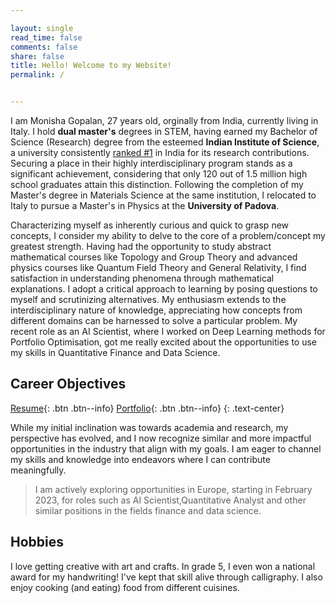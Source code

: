 ```yaml
---

layout: single
read_time: false
comments: false
share: false
title: Hello! Welcome to my Website!
permalink: /


---
```


I am Monisha Gopalan, 27 years old, orginally from India, currently living in Italy. I hold **dual master's** degrees in STEM, having earned my Bachelor of Science (Research) degree from the esteemed **Indian Institute of Science**, a university consistently [ranked #1](https://www.nirfindia.org/2023/ResearchRanking.html) in India for its research contributions. Securing a place in their highly interdisciplinary program stands as a significant achievement, considering that only 120 out of 1.5 million high school graduates attain this distinction. Following the completion of my Master's degree in Materials Science at the same institution, I relocated to Italy to pursue a Master's in Physics at the **University of Padova**.

Characterizing myself as inherently curious and quick to grasp new concepts, I consider my ability to delve to the core of a problem/concept my greatest strength. Having had the opportunity to study abstract mathematical courses like Topology and Group Theory and advanced physics courses like Quantum Field Theory and General Relativity, I find satisfaction in understanding phenomena through mathematical explanations. I adopt a critical approach to learning by posing questions to myself and scrutinizing alternatives. My enthusiasm extends to the interdisciplinary nature of knowledge, appreciating how concepts from different domains can be harnessed to solve a particular problem. My recent role as an AI Scientist, where I worked on Deep Learning methods for Portfolio Optimisation, got me really excited about the opportunities to use my skills in Quantitative Finance and Data Science. 

## Career Objectives

[Resume]("/assets/documents/AI_Scientist_Monisha_Gopalan_Resume.pdf"){: .btn .btn--info} [Portfolio](projects.md){: .btn .btn--info} 
{: .text-center}

While my initial inclination was towards academia and research, my perspective has evolved, and I now recognize similar and more impactful opportunities in the industry that align with my goals. I am eager to channel my skills and knowledge into endeavors where I can contribute meaningfully. 

> I am actively exploring opportunities in Europe, starting in February 2023, for roles such as AI Scientist,Quantitative Analyst and other similar positions in the fields finance and data science.

## Hobbies

I love getting creative with art and crafts. In grade 5, I even won a national award for my handwriting! I've kept that skill alive through calligraphy. I also enjoy cooking (and eating) food from different cuisines.